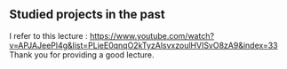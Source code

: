 ## Studied projects in the past
I refer to this lecture : https://www.youtube.com/watch?v=APJAJeePl4g&list=PLieE0qnqO2kTyzAlsvxzoulHVISvO8zA9&index=33
Thank you for providing a good lecture.